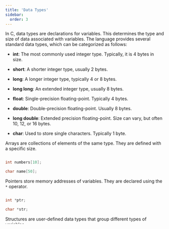 ```yaml
---
title: 'Data Types'
sidebar:
  order: 3
---
```


 In C, data types are declarations for variables. This determines the type and size of data associated with variables. The language provides several standard data types, which can be categorized as follows:





- **int**: The most commonly used integer type. Typically, it is 4 bytes in size.

- **short**: A shorter integer type, usually 2 bytes.

- **long**: A longer integer type, typically 4 or 8 bytes.

- **long long**: An extended integer type, usually 8 bytes.



- **float**: Single-precision floating-point. Typically 4 bytes.

- **double**: Double-precision floating-point. Usually 8 bytes.

- **long double**: Extended precision floating-point. Size can vary, but often 10, 12, or 16 bytes.



- **char**: Used to store single characters. Typically 1 byte.





Arrays are collections of elements of the same type. They are defined with a specific size.



```c

int numbers[10];

char name[50];

```



Pointers store memory addresses of variables. They are declared using the `*` operator.



```c

int *ptr;

char *str;

```



Structures are user-defined data types that group different types of variables.



```c

struct Person {

    char name[50];

    int age;

    float salary;

};

```



Unions are similar to structures but use shared memory for all their members.



```c

union Data {

    int i;

    float f;

    char str[20];

};

```



Enumerations are user-defined types that consist of named integer constants.



```c

enum Color { RED, GREEN, BLUE };

```





The `const` qualifier indicates that a variable's value cannot be changed.



```c

const int max = 100;

```



The `volatile` qualifier tells the compiler that a variable's value may change at any time, preventing optimization.



```c

volatile int timer;

```



The `restrict` qualifier is used with pointers to indicate that the object pointed to is accessed only through that pointer.



```c

int * restrict ptr;

```



Understanding these data types and their qualifiers is fundamental to programming in C, as they form the basis for variable declaration and manipulation.